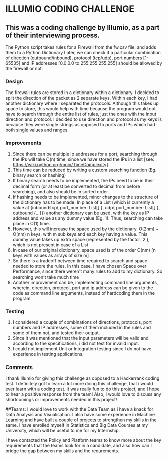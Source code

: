 # ILLUMIO CODING CHALLENGE

## This was a coding challenge by Illumio, as a part of their interviewing process.

The Python script takes rules for a Firewall from the fw.csv file, and adds them to a Python Dictionary
Later, we can check if a particular combination of direction (outbound/inbound), protocol (tcp/udp), port numbers [1-65535] and IP addresses [0.0.0.0 to 255.255.255.255] should be allowed by the firewall or not.

### Design
The firewall rules are stored in a dictionary within a dictionary. I decided to split the direction of the packet as 2 separate keys. 
Within each key, I had another dictionary where I separated the protocols. 
Although this takes up space to store, this would help with time because the program would not have to search through the entire list of rules, just the ones with the input direction and protocol.
I decided to use direction and protocol as my keys is because they were single strings as opposed to ports and IPs which had both single values and ranges.

### Improvements
1. Since there can be multiple ip addresses for a port, searching through the IPs will take O(n) time, since we have stored the IPs in a list [see: https://wiki.python.org/moin/TimeComplexity]. 
2. This time can be reduced by writing a custom searching function (Eg. binary search or hashing)
3. If binary search needs to be implemented, the IPs need to be in their decimal form (or at least be converted to decimal from before searching), and also should be in sorted order
4. If hashing needs to be implemented, minor changes to the structure of the dictionary has to be made. In place of a List (which is currently a value at 
    {inbound:tcp{
                    port_number: List[]
                },
            udp{
                    port_number: List[]
                },
        outbound {...}})
    another dictionary can be used, with the key as IP address and value as any dummy value (Eg. 1). Thus, searching can take place in O(1) time.
5. However, this will increase the space used by the dictionary. O(2nm) ~ O(nm) n keys, with m sub keys and each key having a value. This dummy value takes up extra space (represented by the factor '2'), which is not present in case of a List
6. In case of our original dictionary, space used is of the order O(nm) [n keys with values as arrays of size m]
7. So there is a tradeoff between time required to search and space needed to store the rules. In this case, I have chosen Space over Performance, since there weren't many rules to add to my dictionary. So searching won't take much time
8. Another improvement can be, implementing command line arguments, wherein, direction, protocol, port and ip address can be given to the code as command line arguments, instead of hardcoding them in the program
    
### Testing
1. I considered a couple of combinations of directions, protocols, port numbers and IP addresses, some of them included in the rules and 
some of them not, and tested their output.
2. Since it was mentioned that the input parameters will be valid and according to the specifications, i did not test for invalid input.
3. I could not implement Unit or Integration testing since I do not have experience in testing applications.

### Comments
I thank Illumio for giving this challenge as opposed to a Hackerrank coding test. I definitely got to learn a lot more doing this challenge, that i would ever learn with a coding test.
It was really fun to do this project, and I hope to hear a positive response from the team! Also, I would love to discuss any shortcomings or improvements needed in this project!

##Teams:
I would love to work with the Data Team as i have a knack for Data Analysis and Visualisation. I also have some experience in Machine Learning and have built a couple of projects to strengthen my skills in the same.
I have enrolled myself in Statistics and Big Data Courses at my University, which will be useful to me for my Internship.

I have contacted the Policy and Platform teams to know more about the key requirements that the teams look for in a candidate, and also how can I bridge the gap between my skills and the requrements.
